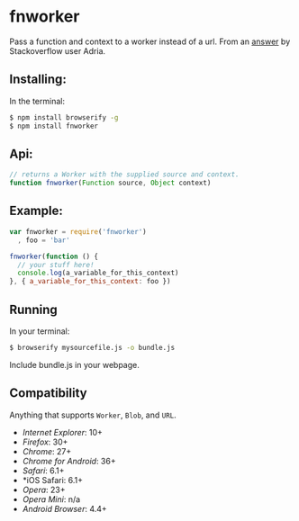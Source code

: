 # fnworker

Pass a function and context to a worker instead of a url. From an
[answer](http://stackoverflow.com/a/19201292) by Stackoverflow user Adria.

## Installing:

In the terminal:

```bash
$ npm install browserify -g
$ npm install fnworker
```

## Api:

```js
// returns a Worker with the supplied source and context.
function fnworker(Function source, Object context) 
```

## Example:

```js
var fnworker = require('fnworker')
  , foo = 'bar'

fnworker(function () {
  // your stuff here!
  console.log(a_variable_for_this_context)
}, { a_variable_for_this_context: foo })
```

## Running

In your terminal:

```bash
$ browserify mysourcefile.js -o bundle.js
```

Include bundle.js in your webpage.

## Compatibility

Anything that supports `Worker`, `Blob`, and `URL`.

- *Internet Explorer*: 10+
- *Firefox*: 30+
- *Chrome*: 27+
- *Chrome for Android*: 36+
- *Safari*: 6.1+
- *iOS Safari: 6.1+
- *Opera*: 23+
- *Opera Mini*: n/a
- *Android Browser*: 4.4+ 

